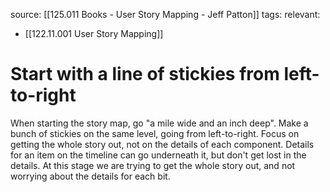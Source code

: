 source: [[125.011 Books - User Story Mapping - Jeff Patton]]
tags:
relevant:
- [[122.11.001 User Story Mapping]]

# Start with a line of stickies from left-to-right

When starting the story map, go "a mile wide and an inch deep". Make a bunch of stickies on the same level, going from left-to-right. Focus on getting the whole story out, not on the details of each component. Details for an item on the timeline can go underneath it, but don't get lost in the details. At this stage we are trying to get the whole story out, and not worrying about the details for each bit.
